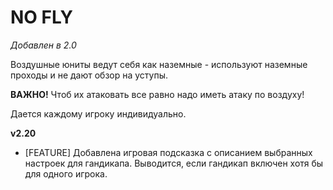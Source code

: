 # NO FLY

*Добавлен в 2.0*

Воздушные юниты ведут себя как наземные - используют наземные проходы и не дают обзор на уступы.

**ВАЖНО!** Чтоб их атаковать все равно надо иметь атаку по воздуху!

Дается каждому игроку индивидуально.

**v2.20**

* [FEATURE] Добавлена игровая подсказка с описанием выбранных настроек для гандикапа. Выводится, если гандикап включен хотя бы для одного игрока.
